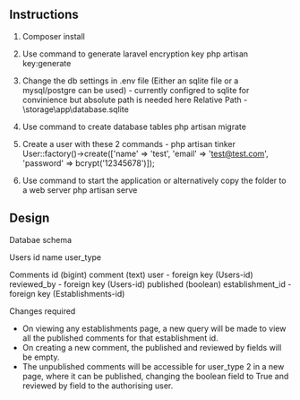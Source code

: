 ## Instructions

1. Composer install
2. Use command to generate laravel encryption key
php artisan key:generate
3. Change the db settings in .env file (Either an sqlite file or a mysql/postgre can be used) - currently configred to sqlite for convinience but absolute path is needed here
Relative Path - \storage\app\database.sqlite

4. Use command to create database tables
php artisan migrate

5. Create a user with these 2 commands - 
php artisan tinker
User::factory()->create(['name' => 'test', 'email' => 'test@test.com', 'password' => bcrypt('12345678')]);

6. Use command to start the application or alternatively copy the folder to a web server
php artisan serve

## Design

Databae schema

Users
id 
name
user_type

Comments
id (bigint)
comment (text)
user - foreign key (Users-id)
reviewed_by - foreign key (Users-id)
published (boolean)
establishment_id - foreign key (Establishments-id)

Changes required

- On viewing any establishments page, a new query will be made to view all the published comments for that establishment id.
- On creating a new comment, the published and reviewed by fields will be empty.
- The unpublished comments will be accessible for user_type 2 in a new page, where it can be published, changing the boolean field to True and reviewed by field to the authorising user.
